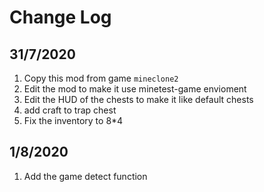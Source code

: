 # Change Log
## 31/7/2020
1. Copy this mod from game `mineclone2`
2. Edit the mod to make it use minetest-game envioment
3. Edit the HUD of the chests to make it like default chests
4. add craft to trap chest
5. Fix the inventory to 8*4
## 1/8/2020
1. Add the game detect function
